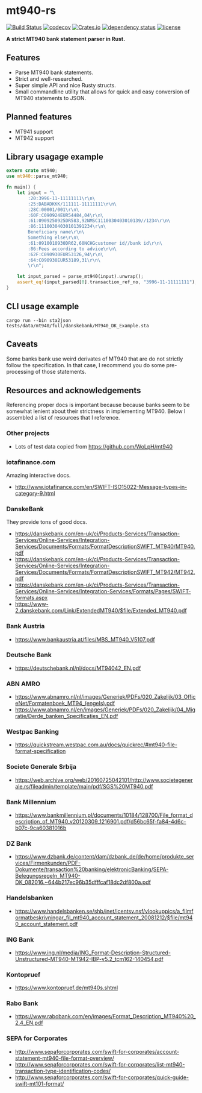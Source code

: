 # mt940-rs

[![Build Status](https://travis-ci.com/svenstaro/mt940-rs.svg?branch=master)](https://travis-ci.org/svenstaro/mt940-rs)
[![codecov](https://codecov.io/gh/svenstaro/mt940-rs/branch/master/graph/badge.svg)](https://codecov.io/gh/svenstaro/mt940-rs)
[![Crates.io](https://img.shields.io/crates/v/mt940-rs.svg)](https://crates.io/crates/mt940-rs)
[![dependency status](https://deps.rs/repo/github/svenstaro/mt940-rs/status.svg)](https://deps.rs/repo/github/svenstaro/mt940-rs)
[![license](http://img.shields.io/badge/license-MIT-blue.svg)](https://github.com/svenstaro/mt940-rs/blob/master/LICENSE)

**A strict MT940 bank statement parser in Rust.**

## Features

- Parse MT940 bank statements.
- Strict and well-researched.
- Super simple API and nice Rusty structs.
- Small commandline utility that allows for quick and easy conversion of MT940 statements to JSON.

## Planned features

- MT941 support
- MT942 support

## Library usagage example

```rust
extern crate mt940;
use mt940::parse_mt940;

fn main() {
    let input = "\
        :20:3996-11-11111111\r\n\
        :25:DABADKKK/111111-11111111\r\n\
        :28C:00001/001\r\n\
        :60F:C090924EUR54484,04\r\n\
        :61:0909250925DR583,92NMSC1110030403010139//1234\r\n\
        :86:11100304030101391234\r\n\
        Beneficiary name\r\n\
        Something else\r\n\
        :61:0910010930DR62,60NCHGcustomer id//bank id\r\n\
        :86:Fees according to advice\r\n\
        :62F:C090930EUR53126,94\r\n\
        :64:C090930EUR53189,31\r\n\
        \r\n";

    let input_parsed = parse_mt940(input).unwrap();
    assert_eq!(input_parsed[0].transaction_ref_no, "3996-11-11111111");
}
```

## CLI usage example

    cargo run --bin sta2json tests/data/mt940/full/danskebank/MT940_DK_Example.sta

## Caveats

Some banks bank use weird derivates of MT940 that are do not strictly follow the specification.
In that case, I recommend you do some pre-processing of those statements.

## Resources and acknowledgements

Referencing proper docs is important because because banks seem to be somewhat lenient about their strictness in implementing MT940. Below I assembled a list of resources that I reference.

### Other projects

- Lots of test data copied from https://github.com/WoLpH/mt940

### iotafinance.com

Amazing interactive docs.

- http://www.iotafinance.com/en/SWIFT-ISO15022-Message-types-in-category-9.html

### DanskeBank

They provide tons of good docs.

- https://danskebank.com/en-uk/ci/Products-Services/Transaction-Services/Online-Services/Integration-Services/Documents/Formats/FormatDescriptionSWIFT_MT940/MT940.pdf
- https://danskebank.com/en-uk/ci/Products-Services/Transaction-Services/Online-Services/Integration-Services/Documents/Formats/FormatDescriptionSWIFT_MT942/MT942.pdf
- https://danskebank.com/en-uk/ci/Products-Services/Transaction-Services/Online-Services/Integration-Services/Formats/Pages/SWIFT-formats.aspx
- https://www-2.danskebank.com/Link/ExtendedMT940/$file/Extended_MT940.pdf

### Bank Austria

- https://www.bankaustria.at/files/MBS_MT940_V5107.pdf

### Deutsche Bank

- https://deutschebank.nl/nl/docs/MT94042_EN.pdf

### ABN AMRO

- https://www.abnamro.nl/nl/images/Generiek/PDFs/020_Zakelijk/03_OfficeNet/Formatenboek_MT94_(engels).pdf
- https://www.abnamro.nl/en/images/Generiek/PDFs/020_Zakelijk/04_Migratie/Derde_banken_Specificaties_EN.pdf

### Westpac Banking

- https://quickstream.westpac.com.au/docs/quickrec/#mt940-file-format-specification

### Societe Generale Srbija
- https://web.archive.org/web/20160725042101/http://www.societegenerale.rs/fileadmin/template/main/pdf/SGS%20MT940.pdf

### Bank Millennium

- https://www.bankmillennium.pl/documents/10184/128700/File_format_description_of_MT940_v20120309_1216901.pdf/d56bc65f-fa84-4d6c-b07c-9ca60381016b


### DZ Bank

- https://www.dzbank.de/content/dam/dzbank_de/de/home/produkte_services/Firmenkunden/PDF-Dokumente/transaction%20banking/elektronicBanking/SEPA-Belegungsregeln_MT940-DK_082016.~644b217ec96b35dfffcaf18dc2df800a.pdf

### Handelsbanken

- https://www.handelsbanken.se/shb/inet/icentsv.nsf/vlookuppics/a_filmformatbeskrivningar_fil_mt940_account_statement_20081212/$file/mt940_account_statement.pdf

### ING Bank

- https://www.ing.nl/media/ING_Format-Description-Structured-Unstructured-MT940-MT942-IBP-v5.2_tcm162-140454.pdf

### Kontopruef

- https://www.kontopruef.de/mt940s.shtml

### Rabo Bank

- https://www.rabobank.com/en/images/Format_Description_MT940%20_2.4_EN.pdf

### SEPA for Corporates

- http://www.sepaforcorporates.com/swift-for-corporates/account-statement-mt940-file-format-overview/
- http://www.sepaforcorporates.com/swift-for-corporates/list-mt940-transaction-type-identification-codes/
- http://www.sepaforcorporates.com/swift-for-corporates/quick-guide-swift-mt101-format/
